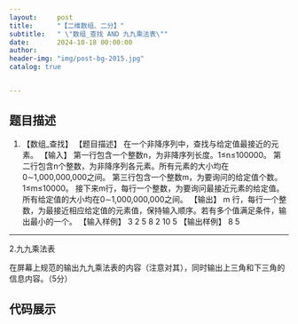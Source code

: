 ```yaml
---
layout:     post
title:      "【二维数组、二分】"
subtitle:   " \"数组_查找 AND 九九乘法表\""
date:       2024-10-18 00:00:00
author:     
header-img: "img/post-bg-2015.jpg"
catalog: true


---
```


## 题目描述

1. 【数组_查找】
【题目描述】
在一个非降序列中，查找与给定值最接近的元素。
【输入】
第一行包含一个整数n，为非降序列长度。1≤n≤100000。
第二行包含n个整数，为非降序列各元素。所有元素的大小均在0∼1,000,000,000之间。
第三行包含一个整数m，为要询问的给定值个数。1≤m≤10000。
接下来m行，每行一个整数，为要询问最接近元素的给定值。所有给定值的大小均在0∼1,000,000,000之间。
【输出】
m 行，每行一个整数，为最接近相应给定值的元素值，保持输入顺序。若有多个值满足条件，输出最小的一个。
【输入样例】
3
2 5 8
2
10
5
【输出样例】
8
5

---

2.九九乘法表

在屏幕上规范的输出九九乘法表的内容（注意对其），同时输出上三角和下三角的信息内容。（5分）

## 代码展示

